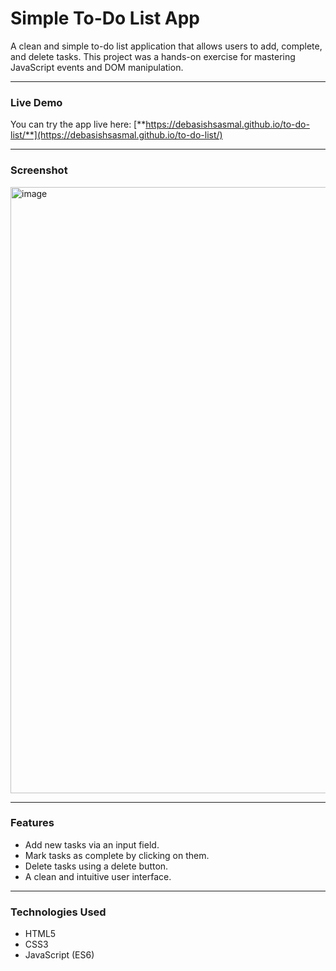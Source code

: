 # Simple To-Do List App

A clean and simple to-do list application that allows users to add, complete, and delete tasks. This project was a hands-on exercise for mastering JavaScript events and DOM manipulation.

---

### **Live Demo**

You can try the app live here: [**https://debasishsasmal.github.io/to-do-list/**](https://debasishsasmal.github.io/to-do-list/)

---

### **Screenshot**


<img width="1279" height="970" alt="image" src="https://github.com/user-attachments/assets/982bda38-be7d-417f-b31a-2d78a79d3b0a" />

---

### **Features**

- Add new tasks via an input field.
- Mark tasks as complete by clicking on them.
- Delete tasks using a delete button.
- A clean and intuitive user interface.

---

### **Technologies Used**

- HTML5
- CSS3
- JavaScript (ES6)

